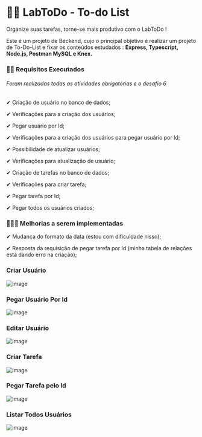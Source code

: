 # ✍🏽 LabToDo - To-do List

Organize suas tarefas, torne-se mais produtivo com o LabToDo !

Este é um projeto de Beckend, cujo o principal objetivo é realizar um projeto de To-Do-List e fixar os conteúdos estudados : **Express, Typescript, Node.js, Postman MySQL e Knex.**

### 🙌🏽 Requisitos Executados

###### Foram realizadas todas as atividades obrigatórias e o desafio 6

✔ Criação de usuário no banco de dados;

✔ Verificações para a  criação dos usuários;

✔ Pegar usuário por Id;

✔ Verificações para a  criação dos usuários para pegar usuário por Id;

✔ Possibilidade de atualizar usuários;

✔ Verificações para atualização de usuário;

✔ Criação de tarefas no banco de dados;

✔ Verificações para criar tarefa;

✔ Pegar tarefa por Id;

✔ Pegar todos os usuários criados;


###  👩🏽‍🔧 Melhorias a serem implementadas

✔ Mudança do formato da data (estou com dificuldade nisso);

✔ Resposta da requisição de pegar tarefa por Id (minha tabela de relações está dando erro na criação);




### Criar Usuário

![image](https://user-images.githubusercontent.com/52434685/120210560-49484f00-c206-11eb-956a-4dbcdd283d7e.png)



### Pegar Usuário Por Id

![image](https://user-images.githubusercontent.com/52434685/120210855-a2b07e00-c206-11eb-98bd-4c18ab3d7614.png)


### Editar Usuário

![image](https://user-images.githubusercontent.com/52434685/120211472-5a459000-c207-11eb-847a-7b23c1b4b026.png)


### Criar Tarefa

![image](https://user-images.githubusercontent.com/52434685/120212126-038c8600-c208-11eb-8ca9-6119f6eb3954.png)


### Pegar Tarefa pelo Id

![image](https://user-images.githubusercontent.com/52434685/120212334-3a629c00-c208-11eb-9167-f763e1da486c.png)


### Listar Todos Usuários

![image](https://user-images.githubusercontent.com/52434685/120212459-667e1d00-c208-11eb-9aa8-5755e1f682ea.png)

